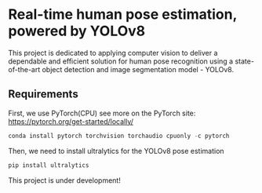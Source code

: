 # Real-time human pose estimation, powered by YOLOv8

This project is dedicated to applying computer vision to deliver a dependable and efficient solution for human pose recognition using a state-of-the-art object detection and image segmentation model - YOLOv8.

## Requirements
First, we use PyTorch(CPU)
see more on the PyTorch site: https://pytorch.org/get-started/locally/

```Python
conda install pytorch torchvision torchaudio cpuonly -c pytorch
```
Then, we need to install ultralytics for the YOLOv8 pose estimation

```Python
pip install ultralytics
```

This project is under development!
